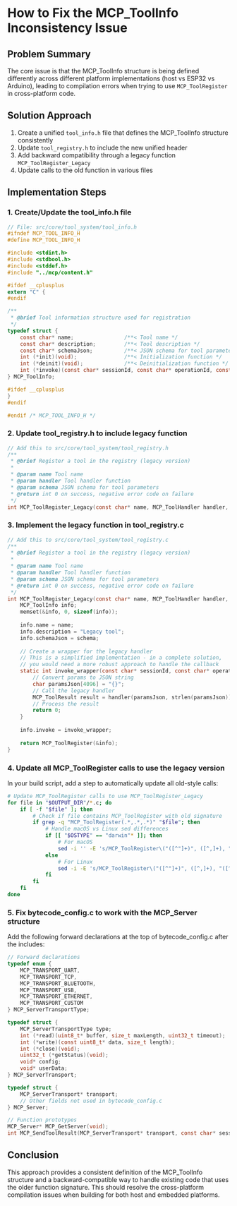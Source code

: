 # How to Fix the MCP_ToolInfo Inconsistency Issue

## Problem Summary

The core issue is that the MCP_ToolInfo structure is being defined differently across different platform implementations (host vs ESP32 vs Arduino), leading to compilation errors when trying to use `MCP_ToolRegister` in cross-platform code.

## Solution Approach

1. Create a unified `tool_info.h` file that defines the MCP_ToolInfo structure consistently
2. Update `tool_registry.h` to include the new unified header
3. Add backward compatibility through a legacy function `MCP_ToolRegister_Legacy` 
4. Update calls to the old function in various files

## Implementation Steps

### 1. Create/Update the tool_info.h file

```c
// File: src/core/tool_system/tool_info.h
#ifndef MCP_TOOL_INFO_H
#define MCP_TOOL_INFO_H

#include <stdint.h>
#include <stdbool.h>
#include <stddef.h>
#include "../mcp/content.h"

#ifdef __cplusplus
extern "C" {
#endif

/**
 * @brief Tool information structure used for registration
 */
typedef struct {
    const char* name;                /**< Tool name */
    const char* description;         /**< Tool description */
    const char* schemaJson;          /**< JSON schema for tool parameters */
    int (*init)(void);               /**< Initialization function */
    int (*deinit)(void);             /**< Deinitialization function */
    int (*invoke)(const char* sessionId, const char* operationId, const MCP_Content* params); /**< Tool invocation handler */
} MCP_ToolInfo;

#ifdef __cplusplus
}
#endif

#endif /* MCP_TOOL_INFO_H */
```

### 2. Update tool_registry.h to include legacy function

```c
// Add this to src/core/tool_system/tool_registry.h
/**
 * @brief Register a tool in the registry (legacy version)
 *
 * @param name Tool name
 * @param handler Tool handler function
 * @param schema JSON schema for tool parameters
 * @return int 0 on success, negative error code on failure
 */
int MCP_ToolRegister_Legacy(const char* name, MCP_ToolHandler handler, const char* schema);
```

### 3. Implement the legacy function in tool_registry.c

```c
// Add this to src/core/tool_system/tool_registry.c
/**
 * @brief Register a tool in the registry (legacy version)
 *
 * @param name Tool name
 * @param handler Tool handler function
 * @param schema JSON schema for tool parameters
 * @return int 0 on success, negative error code on failure
 */
int MCP_ToolRegister_Legacy(const char* name, MCP_ToolHandler handler, const char* schema) {
    MCP_ToolInfo info;
    memset(&info, 0, sizeof(info));
    
    info.name = name;
    info.description = "Legacy tool";
    info.schemaJson = schema;
    
    // Create a wrapper for the legacy handler
    // This is a simplified implementation - in a complete solution,
    // you would need a more robust approach to handle the callback
    static int invoke_wrapper(const char* sessionId, const char* operationId, const MCP_Content* params) {
        // Convert params to JSON string
        char paramsJson[4096] = "{}";
        // Call the legacy handler
        MCP_ToolResult result = handler(paramsJson, strlen(paramsJson));
        // Process the result
        return 0;
    }
    
    info.invoke = invoke_wrapper;
    
    return MCP_ToolRegister(&info);
}
```

### 4. Update all MCP_ToolRegister calls to use the legacy version

In your build script, add a step to automatically update all old-style calls:

```bash
# Update MCP_ToolRegister calls to use MCP_ToolRegister_Legacy
for file in "$OUTPUT_DIR"/*.c; do
    if [ -f "$file" ]; then
        # Check if file contains MCP_ToolRegister with old signature
        if grep -q "MCP_ToolRegister(.*,.*,.*)" "$file"; then
            # Handle macOS vs Linux sed differences
            if [[ "$OSTYPE" == "darwin"* ]]; then
                # For macOS
                sed -i '' -E 's/MCP_ToolRegister\("([^"]+)", ([^,]+), "([^"]+)"\)/MCP_ToolRegister_Legacy("\1", \2, "\3")/g' "$file"
            else
                # For Linux
                sed -i -E 's/MCP_ToolRegister\("([^"]+)", ([^,]+), "([^"]+)"\)/MCP_ToolRegister_Legacy("\1", \2, "\3")/g' "$file"
            fi
        fi
    fi
done
```

### 5. Fix bytecode_config.c to work with the MCP_Server structure

Add the following forward declarations at the top of bytecode_config.c after the includes:

```c
// Forward declarations
typedef enum {
    MCP_TRANSPORT_UART,
    MCP_TRANSPORT_TCP,
    MCP_TRANSPORT_BLUETOOTH,
    MCP_TRANSPORT_USB,
    MCP_TRANSPORT_ETHERNET,
    MCP_TRANSPORT_CUSTOM
} MCP_ServerTransportType;

typedef struct {
    MCP_ServerTransportType type;
    int (*read)(uint8_t* buffer, size_t maxLength, uint32_t timeout);
    int (*write)(const uint8_t* data, size_t length);
    int (*close)(void);
    uint32_t (*getStatus)(void);
    void* config;
    void* userData;
} MCP_ServerTransport;

typedef struct {
    MCP_ServerTransport* transport;
    // Other fields not used in bytecode_config.c
} MCP_Server;

// Function prototypes
MCP_Server* MCP_GetServer(void);
int MCP_SendToolResult(MCP_ServerTransport* transport, const char* sessionId, const char* operationId, bool success, const MCP_Content* result);
```

## Conclusion

This approach provides a consistent definition of the MCP_ToolInfo structure and a backward-compatible way to handle existing code that uses the older function signature. This should resolve the cross-platform compilation issues when building for both host and embedded platforms.
